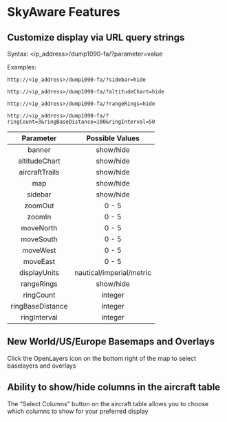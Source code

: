 # SkyAware Features

## Customize display via URL query strings

Syntax: <ip_address>/dump1090-fa/?parameter=value

Examples:

    http://<ip_address>/dump1090-fa/?sidebar=hide

    http://<ip_address>/dump1090-fa/?altitudeChart=hide

    http://<ip_address>/dump1090-fa/?rangeRings=hide

    http://<ip_address>/dump1090-fa/?ringCount=3&ringBaseDistance=100&ringInterval=50

| Parameter | Possible Values |
| :---------: | :---------: |
| banner  | show/hide |
| altitudeChart | show/hide |
| aircraftTrails | show/hide |
| map | show/hide | 
| sidebar | show/hide | 
| zoomOut | 0 - 5 | 
| zoomIn | 0 - 5 | 
| moveNorth | 0 - 5 | 
| moveSouth | 0 - 5 | 
| moveWest | 0 - 5 | 
| moveEast | 0 - 5 | 
| displayUnits | nautical/imperial/metric |
| rangeRings | show/hide | 
| ringCount | integer |
| ringBaseDistance | integer |
| ringInterval | integer |



## New World/US/Europe Basemaps and Overlays

Click the OpenLayers icon on the bottom right of the map to select baselayers and overlays

## Ability to show/hide columns in the aircraft table

The "Select Columns" button on the aircraft table allows you to choose which columns to show for your preferred display
